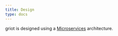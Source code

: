 ```yaml
---
title: Design
type: docs
---
```


griot is designed using a [Microservices](https://en.wikipedia.org/wiki/Microservices) architecture.